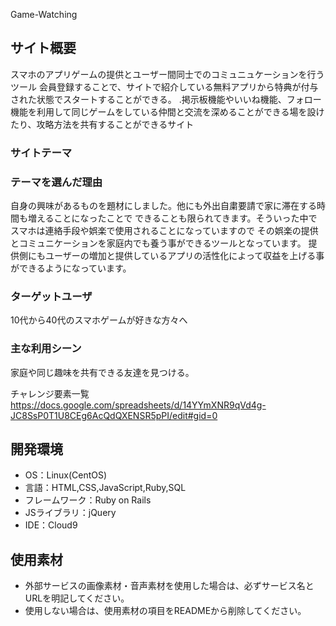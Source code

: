 Game-Watching

## サイト概要
スマホのアプリゲームの提供とユーザー間同士でのコミュニュケーションを行うツール
会員登録することで、サイトで紹介している無料アプリから特典が付与された状態でスタートすることができる。
.掲示板機能やいいね機能、フォロー機能を利用して同じゲームをしている仲間と交流を深めることができる場を設けたり、攻略方法を共有することができるサイト

### サイトテーマ


### テーマを選んだ理由
自身の興味があるものを題材にしました。他にも外出自粛要請で家に滞在する時間も増えることになったことで
できることも限られてきます。そういった中でスマホは連絡手段や娯楽で使用されることになっていますので
その娯楽の提供とコミュニケーションを家庭内でも養う事ができるツールとなっています。
提供側にもユーザーの増加と提供しているアプリの活性化によって収益を上げる事ができるようになっています。


### ターゲットユーザ
10代から40代のスマホゲームが好きな方々へ


### 主な利用シーン
家庭や同じ趣味を共有できる友達を見つける。


チャレンジ要素一覧
https://docs.google.com/spreadsheets/d/14YYmXNR9qVd4g-JC8SsP0T1U8CEg6AcQdQXENSR5pPI/edit#gid=0

## 開発環境
- OS：Linux(CentOS)
- 言語：HTML,CSS,JavaScript,Ruby,SQL
- フレームワーク：Ruby on Rails
- JSライブラリ：jQuery
- IDE：Cloud9

## 使用素材
- 外部サービスの画像素材・音声素材を使用した場合は、必ずサービス名とURLを明記してください。
- 使用しない場合は、使用素材の項目をREADMEから削除してください。
